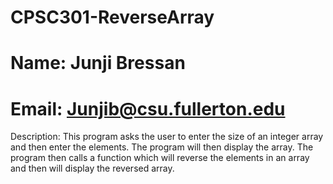 # CPSC301-ReverseArray

# Name: Junji Bressan
# Email: Junjib@csu.fullerton.edu

Description:
This program asks the user to enter the size of an integer array and then enter the elements. The program will then display the array. The program then calls a function which will reverse the elements in an array and then will display the reversed array.

